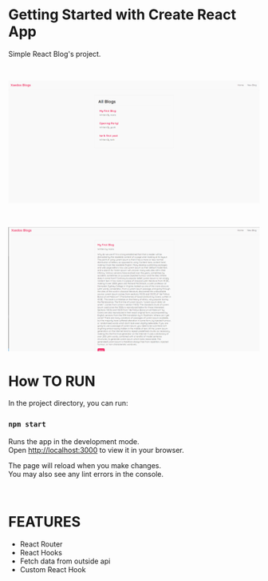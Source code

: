 # Getting Started with Create React App

Simple React Blog's project.

</br>

![](imgs/react-blogs.png)

</br>

![](imgs/react-blog-detail.png)
</br>

# How TO RUN

In the project directory, you can run:

### `npm start`

Runs the app in the development mode.\
Open [http://localhost:3000](http://localhost:3000) to view it in your browser.

The page will reload when you make changes.\
You may also see any lint errors in the console.

</br>

# FEATURES

- React Router 
- React Hooks
- Fetch data from outside api
- Custom React Hook
